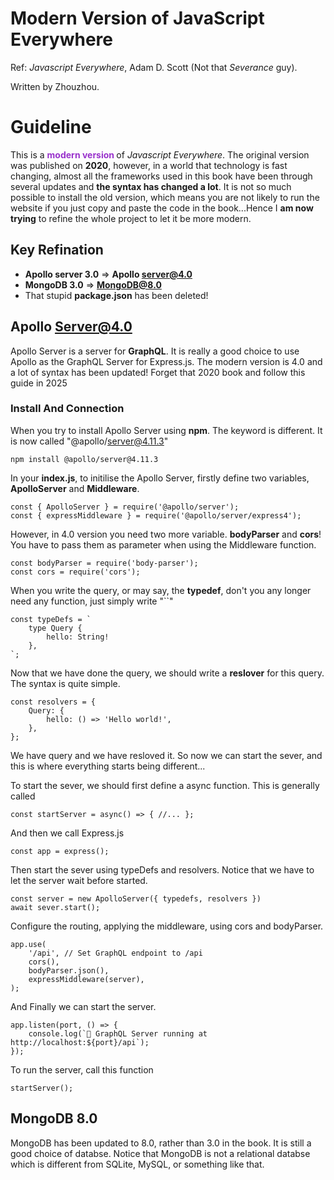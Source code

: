 # Modern Version of JavaScript Everywhere

Ref: _Javascript Everywhere_, Adam D. Scott (Not that _Severance_ guy).

Written by Zhouzhou.

# Guideline

This is a <span style="color: darkOrchid; font-weight: bold;"> modern version </span> of _Javascript Everywhere_. The original version was published on **2020**, however, in a world that technology is fast changing, almost all the frameworks used in this book have been through several updates and **the syntax has changed a lot**. It is not so much possible to install the old version, which means you are not likely to run the website if you just copy and paste the code in the book...Hence I **am now trying** to refine the whole project to let it be more modern.

## Key Refination

- **Apollo server 3.0** => **Apollo server@4.0**
- **MongoDB 3.0** => **MongoDB@8.0**
- That stupid **package.json** has been deleted!

## Apollo Server@4.0

Apollo Server is a server for **GraphQL**. It is really a good choice to use Apollo as the GraphQL Server for Express.js. The modern version is 4.0 and a lot of syntax has been updated! Forget that 2020 book and follow this guide in 2025

### Install And Connection

When you try to install Apollo Server using **npm**. The keyword is different. It is now called "@apollo/server@4.11.3"

    npm install @apollo/server@4.11.3

In your **index.js**, to initilise the Apollo Server, firstly define two variables, **ApolloServer** and **Middleware**.

    const { ApolloServer } = require('@apollo/server');
    const { expressMiddleware } = require('@apollo/server/express4');

However, in 4.0 version you need two more variable. **bodyParser** and **cors**! You have to pass them as parameter when using the Middleware function.

    const bodyParser = require('body-parser');
    const cors = require('cors');

When you write the query, or may say, the **typedef**, don't you any longer need any function, just simply write "``"

    const typeDefs = `
        type Query {
            hello: String!
        },
    `;

Now that we have done the query, we should write a **reslover** for this query. The syntax is quite simple.

    const resolvers = {
        Query: {
            hello: () => 'Hello world!',
        },
    };

We have query and we have resloved it. So now we can start the sever, and this is where everything starts being different...

To start the sever, we should first define a async function. This is generally called

    const startServer = async() => { //... };

And then we call Express.js

    const app = express();

Then start the sever using typeDefs and resolvers. Notice that we have to let the server wait before started.

    const server = new ApolloServer({ typedefs, resolvers })
    await sever.start();

Configure the routing, applying the middleware, using cors and bodyParser.

    app.use(
        '/api', // Set GraphQL endpoint to /api
        cors(),
        bodyParser.json(),
        expressMiddleware(server),
    );

And Finally we can start the server.

    app.listen(port, () => {
        console.log(`🚀 GraphQL Server running at http://localhost:${port}/api`);
    });

To run the server, call this function

    startServer();

## MongoDB 8.0

MongoDB has been updated to 8.0, rather than 3.0 in the book. It is still a good choice of databse. Notice that MongoDB is not a relational databse which is different from SQLite, MySQL, or something like that.
